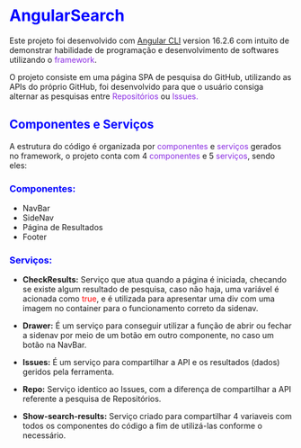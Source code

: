**<h1 style="color: blue; font-weight: bold;">AngularSearch</h1>**

Este projeto foi desenvolvido com [Angular CLI](https://github.com/angular/angular-cli) version 16.2.6 com intuito de demonstrar habilidade de programação e desenvolvimento de softwares utilizando o <span style="color: blueviolet;">framework</span>.

O projeto consiste em uma página SPA de pesquisa do GitHub, utilizando as APIs do próprio GitHub, foi desenvolvido para que o usuário consiga alternar as pesquisas entre <span style="color: blueviolet;">Repositórios</span> ou <span style="color: blueviolet;">Issues.</span>

**<h2 style="color: blue;">Componentes e Serviços</h2>**

A estrutura do código é organizada por <span style="color: blueviolet;">componentes</span> e <span style="color: blueviolet;">serviços</span> gerados no framework, o projeto conta com 4 <span style="color: blueviolet;">componentes</span> e 5 <span style="color: blueviolet;">serviços</span>, sendo eles:

**<h3 style="color: blue;">Componentes:</h3>**

- NavBar
- SideNav
- Página de Resultados
- Footer

**<h3 style="color: blue;">Serviços:</h3>**

- **CheckResults:** Serviço que atua quando a página é iniciada, checando se existe algum resultado de pesquisa, caso não haja, uma variável é acionada como <span style="color: red;">true</span>, e é utilizada para apresentar uma div com uma imagem no container para o funcionamento correto da sidenav.

- **Drawer:** É um serviço para conseguir utilizar a função de abrir ou fechar a sidenav por meio de um botão em outro componente, no caso um botão na NavBar.

- **Issues:** É um serviço para compartilhar a API e os resultados (dados) geridos pela ferramenta.

- **Repo:** Serviço identico ao Issues, com a diferença de compartilhar a API referente a pesquisa de Repositórios.

- **Show-search-results:** Serviço criado para compartilhar 4 variaveis com todos os componentes do código a fim de utilizá-las conforme o necessário.
